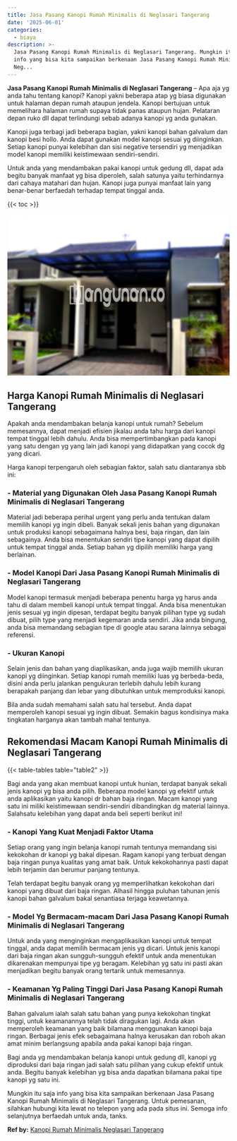 ```yaml
---
title: Jasa Pasang Kanopi Rumah Minimalis di Neglasari Tangerang
date: '2025-06-01'
categories:
  - biaya
description: >-
  Jasa Pasang Kanopi Rumah Minimalis di Neglasari Tangerang. Mungkin itu saja
  info yang bisa kita sampaikan berkenaan Jasa Pasang Kanopi Rumah Minimalis di
  Neg...
---
```


**Jasa Pasang Kanopi Rumah Minimalis di Neglasari Tangerang** – Apa aja yg anda tahu tentang kanopi? Kanopi yakni beberapa atap yg biasa digunakan untuk halaman depan rumah ataupun jendela. Kanopi bertujuan untuk memelihara halaman rumah supaya tidak panas ataupun hujan. Pelataran depan ruko dll dapat terlindungi sebab adanya kanopi yg anda gunakan.

Kanopi juga terbagi jadi beberapa bagian, yakni kanopi bahan galvalum dan kanopi besi hollo. Anda dapat gunakan model kanopi sesuai yg diinginkan. Setiap kanopi punyai kelebihan dan sisi negative tersendiri yg menjadikan model kanopi memiliki keistimewaan sendiri-sendiri.

Untuk anda yang mendambakan pakai kanopi untuk gedung dll, dapat ada begitu banyak manfaat yg bisa diperoleh, salah satunya yaitu terhindarnya dari cahaya matahari dan hujan. Kanopi juga punyai manfaat lain yang benar-benar berfaedah terhadap tempat tinggal anda.

{{< toc >}}

![Jasa Pasang Kanopi Rumah Minimalis di Neglasari Tangerang](/images/harga-kanopi-minimalis-57.png)

## Harga Kanopi Rumah Minimalis di Neglasari Tangerang

Apakah anda mendambakan belanja kanopi untuk rumah? Sebelum memesannya, dapat menjadi efisien jikalau anda tahu harga dari kanopi tempat tinggal lebih dahulu. Anda bisa mempertimbangkan pada kanopi yang satu dengan yg yang lain jadi kanopi yang didapatkan yang cocok dg yang dicari.

Harga kanopi terpengaruh oleh sebagian faktor, salah satu diantaranya sbb ini:

### \- Material yang Digunakan Oleh Jasa Pasang Kanopi Rumah Minimalis di Neglasari Tangerang

Material jadi beberapa perihal urgent yang perlu anda tentukan dalam memilih kanopi yg ingin dibeli. Banyak sekali jenis bahan yang digunakan untuk produksi kanopi sebagaimana halnya besi, baja ringan, dan lain sebagainya. Anda bisa menentukan sendiri tipe kanopi yang dapat dipilih untuk tempat tinggal anda. Setiap bahan yg dipilih memiliki harga yang berlainan.

### \- Model Kanopi Dari Jasa Pasang Kanopi Rumah Minimalis di Neglasari Tangerang

Model kanopi termasuk menjadi beberapa penentu harga yg harus anda tahu di dalam membeli kanopi untuk tempat tinggal. Anda bisa menentukan jenis sesuai yg ingin dipesan, terdapat begitu banyak pilihan type yg sudah dibuat, pilih type yang menjadi kegemaran anda sendiri. Jika anda bingung, anda bisa memandang sebagian tipe di google atau sarana lainnya sebagai referensi.

### \- Ukuran Kanopi

Selain jenis dan bahan yang diaplikasikan, anda juga wajib memilih ukuran kanopi yg diinginkan. Setiap kanopi rumah memiliki luas yg berbeda-beda, disini anda perlu jalankan pengukuran terlebih dahulu lebih kurang berapakah panjang dan lebar yang dibutuhkan untuk memproduksi kanopi.

Bila anda sudah memahami salah satu hal tersebut. Anda dapat memperoleh kanopi sesuai yg ingin dibuat. Semakin bagus kondisinya maka tingkatan harganya akan tambah mahal tentunya.

## Rekomendasi Macam Kanopi Rumah Minimalis di Neglasari Tangerang

{{< table-tables table="table2" >}}

Bagi anda yang akan membuat kanopi untuk hunian, terdapat banyak sekali jenis kanopi yg bisa anda pilih. Beberapa model kanopi yg efektif untuk anda aplikasikan yaitu kanopi dr bahan baja ringan. Macam kanopi yang satu ini miliki keistimewaan sendiri-sendiri dibandingkan dg material lainnya. Salahsatu kelebihan yang dapat anda beli seperti berikut ini!

### \- Kanopi Yang Kuat Menjadi Faktor Utama

Setiap orang yang ingin belanja kanopi rumah tentunya memandang sisi kekokohan dr kanopi yg bakal dipesan. Ragam kanopi yang terbuat dengan baja ringan punya kualitas yang amat baik. Untuk kekokohannya pasti dapat lebih terjamin dan berumur panjang tentunya.

Telah terdapat begitu banyak orang yg memperlihatkan kekokohan dari kanopi yang dibuat dari baja ringan. Alhasil hingga puluhan tahunan jenis kanopi bahan galvalum bakal senantiasa terjaga keawetannya.

### \- Model Yg Bermacam-macam Dari Jasa Pasang Kanopi Rumah Minimalis di Neglasari Tangerang

Untuk anda yang menginginkan mengaplikasikan kanopi untuk tempat tinggal, anda dapat memilih bermacam jenis yg dicari. Untuk jenis kanopi dari baja ringan akan sungguh-sungguh efektif untuk anda menentukan dikarenakan mempunyai tipe yg beragam. Kelebihan yg satu ini pasti akan menjadikan begitu banyak orang tertarik untuk memesannya.

### \- Keamanan Yg Paling Tinggi Dari Jasa Pasang Kanopi Rumah Minimalis di Neglasari Tangerang

Bahan galvalum ialah salah satu bahan yang punya kekokohan tingkat tinggi, untuk keamanannya telah tidak diragukan lagi. Anda akan memperoleh keamanan yang baik bilamana menggunakan kanopi baja ringan. Berbagai jenis efek sebagaimana halnya kerusakan dan roboh akan amat minim berlangsung apabila anda pakai kanopi baja ringan.

Bagi anda yg mendambakan belanja kanopi untuk gedung dll, kanopi yg diproduksi dari baja ringan jadi salah satu pilihan yang cukup efektif untuk anda. Begitu banyak kelebihan yg bisa anda dapatkan bilamana pakai tipe kanopi yg satu ini.

Mungkin itu saja info yang bisa kita sampaikan berkenaan Jasa Pasang Kanopi Rumah Minimalis di Neglasari Tangerang. Untuk pemesanan, silahkan hubungi kita lewat no telepon yang ada pada situs ini. Semoga info selanjutnya berfaedah untuk anda, tanks.

**Ref by:**  [Kanopi Rumah Minimalis Neglasari Tangerang](https://id.wikipedia.org/wiki/Kanopi)
